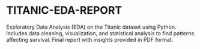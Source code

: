 # TITANIC-EDA-REPORT
Exploratory Data Analysis (EDA) on the Titanic dataset using Python. Includes data cleaning, visualization, and statistical analysis to find patterns affecting survival. Final report with insights provided in PDF format.
